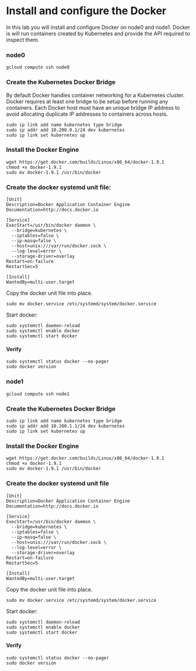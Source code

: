 # Install and configure the Docker

In this lab you will install and configure Docker on node0 and node1. Docker is will run containers created by Kubernetes and provide the API required to inspect them.

### node0

```
gcloud compute ssh node0
```

### Create the Kubernetes Docker Bridge

By default Docker handles container networking for a Kubernetes cluster. Docker requires at least one bridge to be setup before running any containers. Each Docker host must have an unique bridge IP address to avoid allocating duplicate IP addresses to containers across hosts.

```
sudo ip link add name kubernetes type bridge
sudo ip addr add 10.200.0.1/24 dev kubernetes
sudo ip link set kubernetes up
```

### Install the Docker Engine

```
wget https://get.docker.com/builds/Linux/x86_64/docker-1.9.1
chmod +x docker-1.9.1
sudo mv docker-1.9.1 /usr/bin/docker
```

### Create the docker systemd unit file:

```
[Unit]
Description=Docker Application Container Engine
Documentation=http://docs.docker.io

[Service]
ExecStart=/usr/bin/docker daemon \
  --bridge=kubernetes \
  --iptables=false \
  --ip-masq=false \
  --host=unix:///var/run/docker.sock \
  --log-level=error \
  --storage-driver=overlay
Restart=on-failure
RestartSec=5

[Install]
WantedBy=multi-user.target
```

Copy the docker unit file into place.

```
sudo mv docker.service /etc/systemd/system/docker.service
```

Start docker:

```
sudo systemctl daemon-reload
sudo systemctl enable docker
sudo systemctl start docker
```

#### Verify

```
sudo systemctl status docker --no-pager
sudo docker version
```

### node1

```
gcloud compute ssh node1
```

### Create the Kubernetes Docker Bridge

```
sudo ip link add name kubernetes type bridge
sudo ip addr add 10.200.1.1/24 dev kubernetes
sudo ip link set kubernetes up
```

### Install the Docker Engine

```
wget https://get.docker.com/builds/Linux/x86_64/docker-1.9.1
chmod +x docker-1.9.1
sudo mv docker-1.9.1 /usr/bin/docker
```

### Create the docker systemd unit file

```
[Unit]
Description=Docker Application Container Engine
Documentation=http://docs.docker.io

[Service]
ExecStart=/usr/bin/docker daemon \
  --bridge=kubernetes \
  --iptables=false \
  --ip-masq=false \
  --host=unix:///var/run/docker.sock \
  --log-level=error \
  --storage-driver=overlay
Restart=on-failure
RestartSec=5

[Install]
WantedBy=multi-user.target
```

Copy the docker unit file into place.

```
sudo mv docker.service /etc/systemd/system/docker.service
```

Start docker:

```
sudo systemctl daemon-reload
sudo systemctl enable docker
sudo systemctl start docker
```

#### Verify

```
sudo systemctl status docker --no-pager
sudo docker version
```
